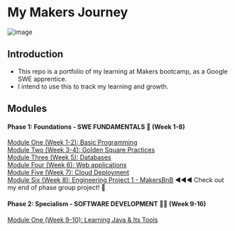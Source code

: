 # My Makers Journey
![image](https://github.com/NatalieJClark/my-makers-journey/assets/107806810/47514f9a-e4ca-496d-83be-b9e005476acc)



## Introduction

- This repo is a portfolio of my learning at Makers bootcamp, as a Google SWE apprentice.
- I intend to use this to track my learning and growth.

## Modules

#### Phase 1: Foundations - SWE FUNDAMENTALS 🧱 (Week 1-8)
[Module One (Week 1-2): Basic Programming](https://github.com/NatalieJClark/my-makers-journey/blob/main/1_swe_fundamentals/1_basic_programming.md)  
[Module Two (Week 3-4): Golden Square Practices](https://github.com/NatalieJClark/my-makers-journey/blob/main/1_swe_fundamentals/2_golden_square.md)  
[Module Three (Week 5): Databases](https://github.com/NatalieJClark/my-makers-journey/blob/main/1_swe_fundamentals/3_databases.md)  
[Module Four (Week 6): Web applications](https://github.com/NatalieJClark/my-makers-journey/blob/main/1_swe_fundamentals/4_web_applications.md)  
[Module Five (Week 7): Cloud Deployment](https://github.com/NatalieJClark/my-makers-journey/blob/main/1_swe_fundamentals/5_cloud_deployment.md)  
[Module Six (Week 8): Engineering Project 1 - MakersBnB](https://github.com/NatalieJClark/my-makers-journey/blob/main/1_swe_fundamentals/6_engineering_project_1.md)  ◀︎◀︎◀︎  Check out my end of phase group project! 🚀

#### Phase 2: Specialism - SOFTWARE DEVELOPMENT 👩‍💻 (Week 9-16)
[Module One (Week 9-10): Learning Java & Its Tools](https://github.com/NatalieJClark/my-makers-journey/blob/main/2_software_development/1_learning_java.md)

